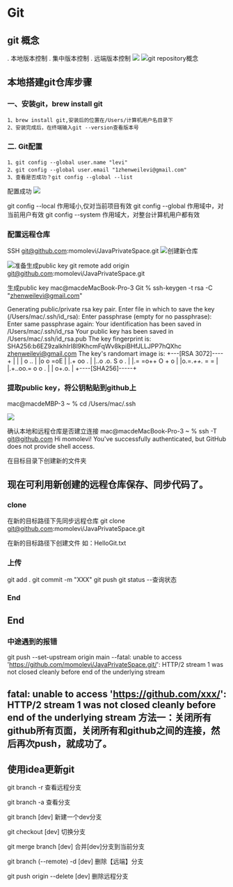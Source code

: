 # Git

## git 概念
. 本地版本控制
. 集中版本控制
. 远端版本控制
![](assets/17321190223971.png)
![git repository概念](assets/17321190995430.png)

## 本地搭建git仓库步骤
### 一、安装git，brew install git
    1、brew install git,安装后的位置在/Users/计算机用户名目录下
    2、安装完成后，在终端输入git --version查看版本号

### 二. Git配置
    1、git config --global user.name "levi"
    2、git config --global user.email "1zhenweilevi@gmail.com"
    3、查看是否成功？git config --global --list
配置成功
![](assets/17323734952385.png)

git config --local 作用域小,仅对当前项目有效
git config --global 作用域中，对当前用户有效
git config --system 作用域大，对整台计算机用户都有效

### 配置远程仓库
SSH git@github.com:momolevi/JavaPrivateSpace.git
![创建新仓库](assets/17323736740878.png)

![准备生成public key](assets/17323739408133.png)
git remote add origin git@github.com:momolevi/JavaPrivateSpace.git

生成public key
mac@macdeMacBook-Pro-3 Git % ssh-keygen -t rsa -C "zhenweilevi@gmail.com" 

Generating public/private rsa key pair.
Enter file in which to save the key (/Users/mac/.ssh/id_rsa): 
Enter passphrase (empty for no passphrase): 
Enter same passphrase again: 
Your identification has been saved in /Users/mac/.ssh/id_rsa
Your public key has been saved in /Users/mac/.ssh/id_rsa.pub
The key fingerprint is:
SHA256:b6EZ9zalkhIrI8l9KhcmFqWv8kpiBHfJLLJPP7hQXhc zhenweilevi@gmail.com
The key's randomart image is:
+---[RSA 3072]----+
|                 |
|   o ..          |
|o o =oE          |
|.+ oo  .         |
|..o .o. S o   .  |
|.= =o++  O + o   |
|o.=.*++.* = =    |
|.+..oo.= o o .   |
|  o+.o.          |
+----[SHA256]-----+

### 提取public key，将公钥粘贴到github上
mac@macdeMBP-3 ~ % cd /Users/mac/.ssh   

![](assets/17323741766424.png)


确认本地和远程仓库是否建立连接
mac@macdeMacBook-Pro-3 ~ % ssh -T git@github.com
Hi momolevi! You've successfully authenticated, but GitHub does not provide shell access.

在目标目录下创建新的文件夹

现在可利用新创建的远程仓库保存、同步代码了。
-------------

### clone
在新的目标路径下先同步远程仓库
git clone git@github.com:momolevi/JavaPrivateSpace.git

在新的目标路径下创建文件 如：HelloGit.txt
### 上传
git add .
git commit -m "XXX"
git push
git status         --查询状态

### End
End
---------------
### 中途遇到的报错
git push --set-upstream origin main
--fatal: unable to access 'https://github.com/momolevi/JavaPrivateSpace.git/': HTTP/2 stream 1 was not closed cleanly before end of the underlying stream

fatal: unable to access 'https://github.com/xxx/': HTTP/2 stream 1 was not closed cleanly before end of the underlying stream
方法一：关闭所有github所有页面，关闭所有和github之间的连接，然后再次push，就成功了。
----------------

## 使用idea更新git

git branch -r 查看远程分支

git branch -a 查看分支

git branch [dev] 新建一个dev分支

git checkout [dev] 切换分支

git merge branch [dev]  合并[dev]分支到当前分支

git branch (--remote) -d [dev]  删除【远端】分支

git push origin --delete [dev] 删除远程分支




